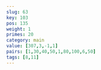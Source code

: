 ```yaml
---
slug: 63
key: 103
pos: 135
weight: 1
primes: 20
category: main
value: [307,3,-1,1]
pairs: [1,30,40,50,1,80,100,6,50]
tags: [8,11]
---
```

